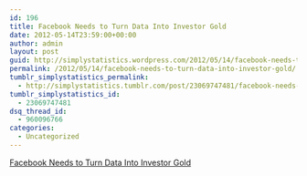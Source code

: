 ```yaml
---
id: 196
title: Facebook Needs to Turn Data Into Investor Gold
date: 2012-05-14T23:59:00+00:00
author: admin
layout: post
guid: http://simplystatistics.wordpress.com/2012/05/14/facebook-needs-to-turn-data-into-investor-gold
permalink: /2012/05/14/facebook-needs-to-turn-data-into-investor-gold/
tumblr_simplystatistics_permalink:
  - http://simplystatistics.tumblr.com/post/23069747481/facebook-needs-to-turn-data-into-investor-gold
tumblr_simplystatistics_id:
  - 23069747481
dsq_thread_id:
  - 960096766
categories:
  - Uncategorized
---
```

[Facebook Needs to Turn Data Into Investor Gold](http://www.nytimes.com/2012/05/15/technology/facebook-needs-to-turn-data-trove-into-investor-gold.html?smid=tu-share)